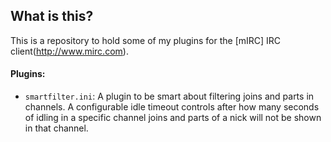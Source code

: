 ## What is this?

This is a repository to hold some of my plugins for the [mIRC] IRC client(http://www.mirc.com).

#### Plugins:

* `smartfilter.ini`:
A plugin to be smart about filtering joins and parts in channels. A configurable idle timeout controls after how many seconds of idling in a specific channel joins and parts of a nick will not be shown in that channel.